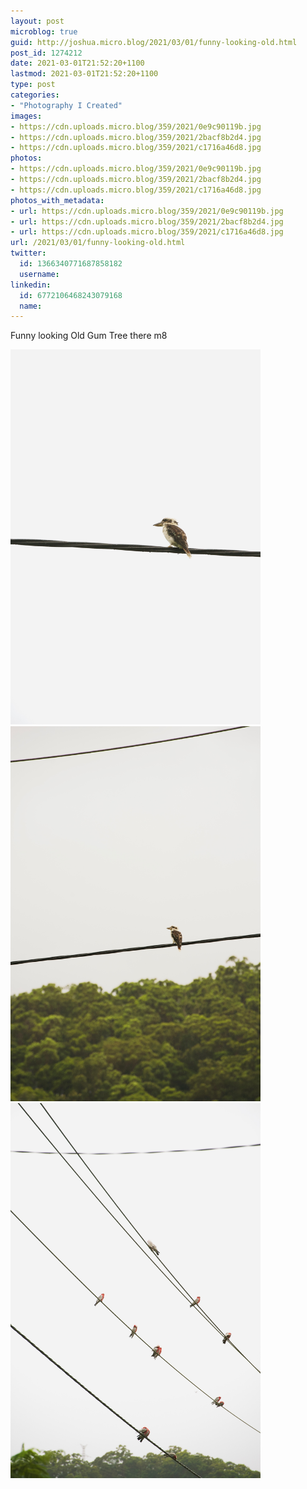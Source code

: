 ```yaml
---
layout: post
microblog: true
guid: http://joshua.micro.blog/2021/03/01/funny-looking-old.html
post_id: 1274212
date: 2021-03-01T21:52:20+1100
lastmod: 2021-03-01T21:52:20+1100
type: post
categories:
- "Photography I Created"
images:
- https://cdn.uploads.micro.blog/359/2021/0e9c90119b.jpg
- https://cdn.uploads.micro.blog/359/2021/2bacf8b2d4.jpg
- https://cdn.uploads.micro.blog/359/2021/c1716a46d8.jpg
photos:
- https://cdn.uploads.micro.blog/359/2021/0e9c90119b.jpg
- https://cdn.uploads.micro.blog/359/2021/2bacf8b2d4.jpg
- https://cdn.uploads.micro.blog/359/2021/c1716a46d8.jpg
photos_with_metadata:
- url: https://cdn.uploads.micro.blog/359/2021/0e9c90119b.jpg
- url: https://cdn.uploads.micro.blog/359/2021/2bacf8b2d4.jpg
- url: https://cdn.uploads.micro.blog/359/2021/c1716a46d8.jpg
url: /2021/03/01/funny-looking-old.html
twitter:
  id: 1366340771687858182
  username: 
linkedin:
  id: 6772106468243079168
  name: 
---
```

Funny looking Old Gum Tree there m8

<img src="uploads/2021/0e9c90119b.jpg" width="400" height="600" alt="" /><img src="uploads/2021/2bacf8b2d4.jpg" width="400" height="600" alt="" /><img src="uploads/2021/c1716a46d8.jpg" width="400" height="600" alt="" />
